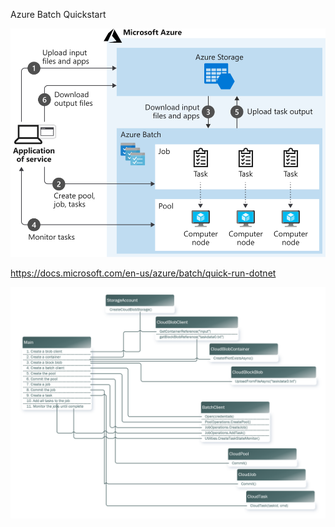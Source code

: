 Azure Batch Quickstart

![Components of Azure Batch](./docs/images/2-components-of-azure-batch.svg)

https://docs.microsoft.com/en-us/azure/batch/quick-run-dotnet

![Azure Batch Quickstart](./docs/images/AzureBatchApi.PNG)